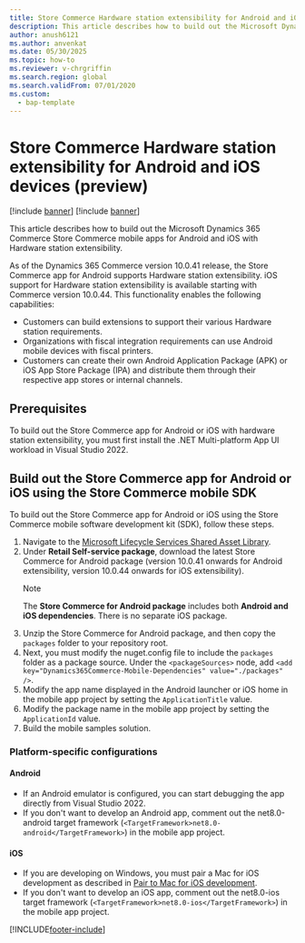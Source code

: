 ```yaml
---
title: Store Commerce Hardware station extensibility for Android and iOS devices (preview)
description: This article describes how to build out the Microsoft Dynamics 365 Commerce Store Commerce mobile apps for Android and iOS with Hardware station extensibility.
author: anush6121
ms.author: anvenkat
ms.date: 05/30/2025
ms.topic: how-to
ms.reviewer: v-chrgriffin
ms.search.region: global
ms.search.validFrom: 07/01/2020
ms.custom: 
  - bap-template
---
```


# Store Commerce Hardware station extensibility for Android and iOS devices (preview)

[!include [banner](../../includes/banner.md)]
[!include [banner](../../includes/preview-banner.md)]

This article describes how to build out the Microsoft Dynamics 365 Commerce Store Commerce mobile apps for Android and iOS with Hardware station extensibility.

As of the Dynamics 365 Commerce version 10.0.41 release, the Store Commerce app for Android supports Hardware station extensibility. iOS support for Hardware station extensibility is available starting with Commerce version 10.0.44. This functionality enables the following capabilities:
- Customers can build extensions to support their various Hardware station requirements.
- Organizations with fiscal integration requirements can use Android mobile devices with fiscal printers.
- Customers can create their own Android Application Package (APK) or iOS App Store Package (IPA) and distribute them through their respective app stores or internal channels.
  
## Prerequisites

To build out the Store Commerce app for Android or iOS with hardware station extensibility, you must first install the .NET Multi-platform App UI workload in Visual Studio 2022.
  
## Build out the Store Commerce app for Android or iOS using the Store Commerce mobile SDK

To build out the Store Commerce app for Android or iOS using the Store Commerce mobile software development kit (SDK), follow these steps.

1. Navigate to the [Microsoft Lifecycle Services Shared Asset Library](https://lcs.dynamics.com/V2/SharedAssetLibrary).
1. Under **Retail Self-service package**, download the latest Store Commerce for Android package (version 10.0.41 onwards for Android extensibility, version 10.0.44 onwards for iOS extensibility).
    > [!NOTE]
    > The **Store Commerce for Android package** includes both **Android and iOS dependencies**. There is no separate iOS package.
1. Unzip the Store Commerce for Android package, and then copy the `packages` folder to your repository root.
1. Next, you must modify the nuget.config file to include the `packages` folder as a package source. Under the `<packageSources>` node, add `<add key="Dynamics365Commerce-Mobile-Dependencies" value="./packages" />`.
1. Modify the app name displayed in the Android launcher or iOS home in the mobile app project by setting the `ApplicationTitle` value.
1. Modify the package name in the mobile app project by setting the `ApplicationId` value.
1. Build the mobile samples solution.

### Platform-specific configurations

#### Android
  - If an Android emulator is configured, you can start debugging the app directly from Visual Studio 2022.
  - If you don't want to develop an Android app, comment out the net8.0-android target framework (`<TargetFramework>net8.0-android</TargetFramework>`) in the mobile app project.

#### iOS
  - If you are developing on Windows, you must pair a Mac for iOS development as described in [Pair to Mac for iOS development](/dotnet/maui/ios/pair-to-mac).
  - If you don't want to develop an iOS app, comment out the net8.0-ios target framework (`<TargetFramework>net8.0-ios</TargetFramework>`) in the mobile app project.


[!INCLUDE[footer-include](../../includes/footer-banner.md)]
